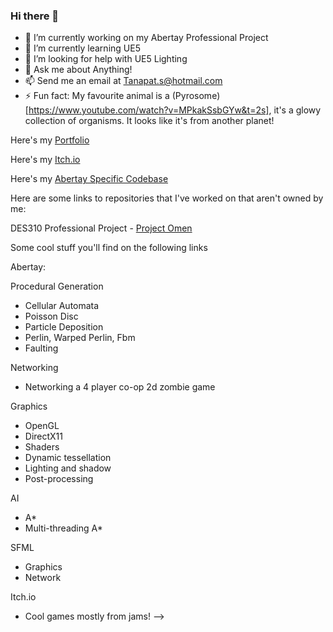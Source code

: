 ### Hi there 👋

- 🔭 I’m currently working on my Abertay Professional Project
- 🌱 I’m currently learning UE5
- 🤔 I’m looking for help with UE5 Lighting
- 💬 Ask me about Anything!
- 📫 Send me an email at Tanapat.s@hotmail.com
- ⚡ Fun fact: My favourite animal is a (Pyrosome)[https://www.youtube.com/watch?v=MPkakSsbGYw&t=2s], it's a glowy collection of organisms. It looks like it's from another planet!

Here's my [Portfolio](https://tanapats6.wixsite.com/website)

Here's my [Itch.io](https://tanicorn.itch.io/)

Here's my [Abertay Specific Codebase](https://github.com/TaniCorn/privatecoderelease)

Here are some links to repositories that I've worked on that aren't owned by me:

DES310 Professional Project - [Project Omen](https://github.com/Whizzo123/RockFlockStudios-Prof-Project)

Some cool stuff you'll find on the following links

Abertay:

Procedural Generation
  - Cellular Automata
  - Poisson Disc
  - Particle Deposition
  - Perlin, Warped Perlin, Fbm
  - Faulting


Networking
  - Networking a 4 player co-op 2d zombie game


Graphics
  - OpenGL
  - DirectX11
  - Shaders
  - Dynamic tessellation
  - Lighting and shadow
  - Post-processing


AI
  - A*
  - Multi-threading A*


SFML
  - Graphics
  - Network


Itch.io
  - Cool games mostly from jams!
-->
<!--
**TaniCorn/TaniCorn** is a ✨ _special_ ✨ repository because its `README.md` (this file) appears on your GitHub profile.

Here are some ideas to get you started:

- 🔭 I’m currently working on ...
- 🌱 I’m currently learning ...
- 👯 I’m looking to collaborate on ...
- 🤔 I’m looking for help with ...
- 💬 Ask me about ...
- 📫 How to reach me: ...
- 😄 Pronouns: ...
- ⚡ Fun fact: ...
-->
